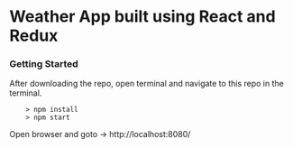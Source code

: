 # Weather App built using React and Redux 



### Getting Started ###

After downloading the repo, open terminal and navigate to this repo in the terminal. 

```
	> npm install
	> npm start
```

Open browser and goto -> http://localhost:8080/